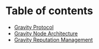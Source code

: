 # Table of contents

* [Gravity Protocol](README.md)
* [Gravity Node Architecture](gravity-node-architecture-overview.md)
* [Gravity Reputation Management](gravity-reputation-management.md)

